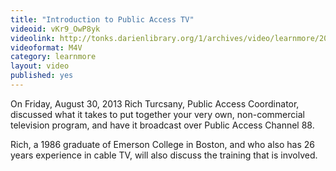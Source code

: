```yaml
---
title: "Introduction to Public Access TV"
videoid: vKr9_OwP8yk
videolink: http://tonks.darienlibrary.org/1/archives/video/learnmore/20130830_your_own_tv_show.m4v
videoformat: M4V
category: learnmore
layout: video
published: yes
---
```


On Friday, August 30, 2013 Rich Turcsany, Public Access Coordinator, discussed what it takes to put together your very own, non-commercial television program, and have it broadcast over Public Access Channel 88. 

Rich, a 1986 graduate of Emerson College in Boston, and who also has 26 years experience in cable TV, will also discuss the training that is involved.
